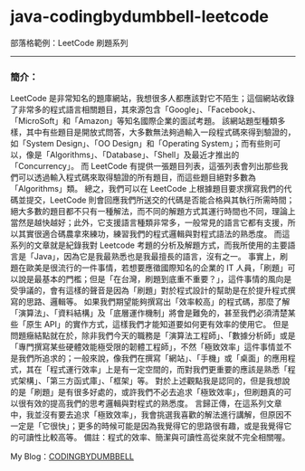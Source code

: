 # java-codingbydumbbell-leetcode
部落格範例：LeetCode 刷題系列
<br />

***

<h3>簡介：</h3>

LeetCode 是非常知名的題庫網站，我想很多人都應該對它不陌生；這個網站收錄了非常多的程式語言相關題目，其來源包含「Google」、「Facebook」、「MicroSoft」和「Amazon」等知名國際企業的面試考題。
該網站題型種類多樣，其中有些題目是開放式問答，大多數無法夠過輸入一段程式碼來得到驗證的，如「System Design」、「OO Design」和「Operating System」；而有些則可以，像是「Algorithms」、「Database」、「Shell」及最近才推出的「Concurrency」。
而 LeetCode 有提供一張題目列表，這張列表會列出那些我們可以透過輸入程式碼來取得驗證的所有題目，而這些題目絕對多數為「Algorithms」類。
總之，我們可以在 LeetCode 上根據題目要求撰寫我們的代碼並提交，LeetCode 則會回應我們所送交的代碼是否能合格與其執行所需時間；絕大多數的題目都不只有一種解法，而不同的解題方式其運行時間也不同，理論上當然是越快越好；此外，它支援語言種類非常多，一般常見的語言它都有支援，所以其實很適合碼農拿來練功，練習我們的程式邏輯與對程式語法的熟悉度。
而這系列的文章就是紀錄我對 Leetcode 考題的分析及解題方式，而我所使用的主要語言是「Java」，因為它是我最熟悉也是我最擅長的語言，沒有之一。
事實上，刷題在歐美是很流行的一件事情，若想要應徵國際知名的企業的 IT 人員，「刷題」可以說是最基本的門檻；但是「在台灣，刷題到底重不重要？」，這件事情的風向是受爭議的，會有這樣的聲音是因為「刷題」對於程式設計的幫助是在於提升程式撰寫的思路、邏輯等。
如果我們期望能夠撰寫出「效率較高」的程式碼，那麼了解「演算法」、「資料結構」及「底層運作機制」將會是難免的，甚至我們必須清楚某些「原生 API」的實作方式，這樣我們才能知道要如何更有效率的使用它。
但是問題癥結點就在於，除非我們今天的職務是「演算法工程師」、「數據分析師」或是「專門撰寫某些硬體效能極受限的韌體工程師」，不然「極致效率」這件事情並不是我們所追求的；一般來說，像我們在撰寫「網站」、「手機」或「桌面」的應用程式，其在「程式運行效率」上是有一定空間的，而對我們更重要的應該是熟悉「程式架構」、「第三方函式庫」、「框架」等。
對於上述觀點我是認同的，但是我想說的是「刷題」是有很多好處的，或許我們不必去追求「極致效率」，但刷題真的可以很有效的提高我們的思考邏輯與對程式的熟悉度。
言歸正傳，在這系列文章中，我並沒有要去追求「極致效率」，我會挑選我喜歡的解法進行講解，但原因不一定是「它很快」；更多的時候可能是因為我覺得它的思路很有趣，或是我覺得它的可讀性比較高等。
備註：程式的效率、簡潔與可讀性高從來就不完全相關喔。

My Blog：[CODINGBYDUMBBELL](https://medium.com/leetcode-%E5%BE%9E%E9%96%8B%E5%A7%8B%E5%88%B0%E6%94%BE%E6%A3%84)
